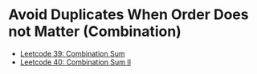 # Avoid Duplicates When Order Does not Matter (Combination)

- [Leetcode 39: Combination Sum](../../problems/recursion-dp/leetcode-0039-combination-sum/README.md)
- [Leetcode 40: Combination Sum II](../../problems/recursion-dp/leetcode-0040-combination-sum-2/README.md)
